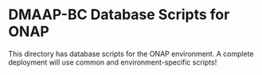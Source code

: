 
# DMAAP-BC Database Scripts for ONAP

This directory has database scripts for the ONAP environment.
A complete deployment will use common and environment-specific scripts!
